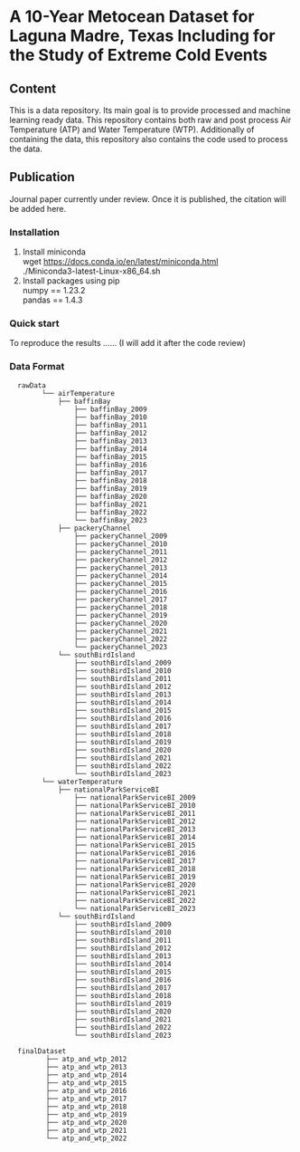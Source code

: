 # A 10-Year Metocean Dataset for Laguna Madre, Texas Including for the Study of Extreme Cold Events
## Content
This is a data repository. Its main goal is to provide processed and machine learning ready data. This repository contains both raw and post process Air Temperature (ATP) and Water Temperature (WTP). Additionally of containing the data, this repository also contains the code used to process the data.

## Publication
Journal paper currently under review. Once it is published, the citation will be added here.

### Installation
1. Install miniconda </br>
    wget https://docs.conda.io/en/latest/miniconda.html </br>
    ./Miniconda3-latest-Linux-x86_64.sh
2. Install packages using pip </br>
   numpy == 1.23.2 </br>
   pandas == 1.4.3 </br>

### Quick start
To reproduce the results ...... (I will add it after the code review)

### Data Format

      rawData
            └── airTemperature
                ├── baffinBay
                    ├── baffinBay_2009
                    ├── baffinBay_2010
                    ├── baffinBay_2011
                    ├── baffinBay_2012
                    ├── baffinBay_2013
                    ├── baffinBay_2014
                    ├── baffinBay_2015
                    ├── baffinBay_2016
                    ├── baffinBay_2017
                    ├── baffinBay_2018
                    ├── baffinBay_2019
                    ├── baffinBay_2020
                    ├── baffinBay_2021
                    ├── baffinBay_2022
                    └── baffinBay_2023
                ├── packeryChannel
                    ├── packeryChannel_2009
                    ├── packeryChannel_2010
                    ├── packeryChannel_2011
                    ├── packeryChannel_2012
                    ├── packeryChannel_2013
                    ├── packeryChannel_2014
                    ├── packeryChannel_2015
                    ├── packeryChannel_2016
                    ├── packeryChannel_2017
                    ├── packeryChannel_2018
                    ├── packeryChannel_2019
                    ├── packeryChannel_2020
                    ├── packeryChannel_2021
                    ├── packeryChannel_2022
                    └── packeryChannel_2023
                └── southBirdIsland
                    ├── southBirdIsland_2009
                    ├── southBirdIsland_2010
                    ├── southBirdIsland_2011
                    ├── southBirdIsland_2012
                    ├── southBirdIsland_2013
                    ├── southBirdIsland_2014
                    ├── southBirdIsland_2015
                    ├── southBirdIsland_2016
                    ├── southBirdIsland_2017
                    ├── southBirdIsland_2018
                    ├── southBirdIsland_2019
                    ├── southBirdIsland_2020
                    ├── southBirdIsland_2021
                    ├── southBirdIsland_2022
                    └── southBirdIsland_2023
            └── waterTemperature
                ├── nationalParkServiceBI
                    ├── nationalParkServiceBI_2009
                    ├── nationalParkServiceBI_2010
                    ├── nationalParkServiceBI_2011
                    ├── nationalParkServiceBI_2012
                    ├── nationalParkServiceBI_2013
                    ├── nationalParkServiceBI_2014
                    ├── nationalParkServiceBI_2015
                    ├── nationalParkServiceBI_2016
                    ├── nationalParkServiceBI_2017
                    ├── nationalParkServiceBI_2018
                    ├── nationalParkServiceBI_2019
                    ├── nationalParkServiceBI_2020
                    ├── nationalParkServiceBI_2021
                    ├── nationalParkServiceBI_2022
                    └── nationalParkServiceBI_2023
                └── southBirdIsland
                    ├── southBirdIsland_2009
                    ├── southBirdIsland_2010
                    ├── southBirdIsland_2011
                    ├── southBirdIsland_2012
                    ├── southBirdIsland_2013
                    ├── southBirdIsland_2014
                    ├── southBirdIsland_2015
                    ├── southBirdIsland_2016
                    ├── southBirdIsland_2017
                    ├── southBirdIsland_2018
                    ├── southBirdIsland_2019
                    ├── southBirdIsland_2020
                    ├── southBirdIsland_2021
                    ├── southBirdIsland_2022
                    └── southBirdIsland_2023

      finalDataset
             ├── atp_and_wtp_2012
             ├── atp_and_wtp_2013
             ├── atp_and_wtp_2014
             ├── atp_and_wtp_2015
             ├── atp_and_wtp_2016
             ├── atp_and_wtp_2017
             ├── atp_and_wtp_2018
             ├── atp_and_wtp_2019
             ├── atp_and_wtp_2020
             ├── atp_and_wtp_2021
             └── atp_and_wtp_2022
      
            
